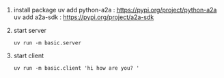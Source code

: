 
1. install package
    uv add python-a2a : https://pypi.org/project/python-a2a
    uv add a2a-sdk : https://pypi.org/project/a2a-sdk

2. start server
    ```
    uv run -m basic.server
    ```
3. start client
    ```
    uv run -m basic.client 'hi how are you? '
    ```






